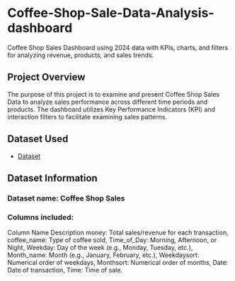 # Coffee-Shop-Sale-Data-Analysis-dashboard
Coffee Shop Sales Dashboard using 2024 data with KPIs, charts, and filters for analyzing revenue, products, and sales trends.

## Project Overview
The purpose of this project is to examine and present Coffee Shop Sales Data to analyze sales performance across different time periods and products. The dashboard utilizes Key Performance Indicators (KPI) and interaction filters to facilitate examining sales patterns.

## Dataset Used
- <a href="https://github.com/swetha0121/Coffee-Shop-Sale-Data-Analysis-dashboard/blob/main/Coffe_sales.xlsx">Dataset</a>

## Dataset Information

### Dataset name: Coffee Shop Sales
### Columns included:

Column Name           	Description
money:         	Total sales/revenue for each transaction,
 coffee_name:    	Type of coffee sold,
 Time_of_Day:	    Morning, Afternoon, or Night,
 Weekday:       	Day of the week (e.g., Monday, Tuesday, etc.),
 Month_name:	    Month (e.g., January, February, etc.),
 Weekdaysort:   	Numerical order of weekdays,
 Monthsort:     	Numerical order of months,
 Date:	          Date of transaction,
 Time:	          Time of sale.
